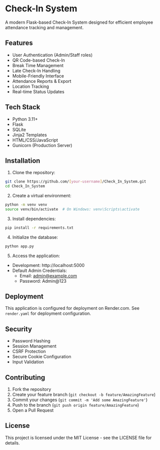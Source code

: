 # Check-In System

A modern Flask-based Check-In System designed for efficient employee attendance tracking and management.

## Features

- User Authentication (Admin/Staff roles)
- QR Code-based Check-In
- Break Time Management
- Late Check-In Handling
- Mobile-Friendly Interface
- Attendance Reports & Export
- Location Tracking
- Real-time Status Updates

## Tech Stack

- Python 3.11+
- Flask
- SQLite
- Jinja2 Templates
- HTML/CSS/JavaScript
- Gunicorn (Production Server)

## Installation

1. Clone the repository:
```bash
git clone https://github.com/[your-username]/Check_In_System.git
cd Check_In_System
```

2. Create a virtual environment:
```bash
python -m venv venv
source venv/bin/activate  # On Windows: venv\Scripts\activate
```

3. Install dependencies:
```bash
pip install -r requirements.txt
```

4. Initialize the database:
```bash
python app.py
```

5. Access the application:
- Development: http://localhost:5000
- Default Admin Credentials:
  - Email: admin@example.com
  - Password: Admin@123

## Deployment

This application is configured for deployment on Render.com. See `render.yaml` for deployment configuration.

## Security

- Password Hashing
- Session Management
- CSRF Protection
- Secure Cookie Configuration
- Input Validation

## Contributing

1. Fork the repository
2. Create your feature branch (`git checkout -b feature/AmazingFeature`)
3. Commit your changes (`git commit -m 'Add some AmazingFeature'`)
4. Push to the branch (`git push origin feature/AmazingFeature`)
5. Open a Pull Request

## License

This project is licensed under the MIT License - see the LICENSE file for details.

